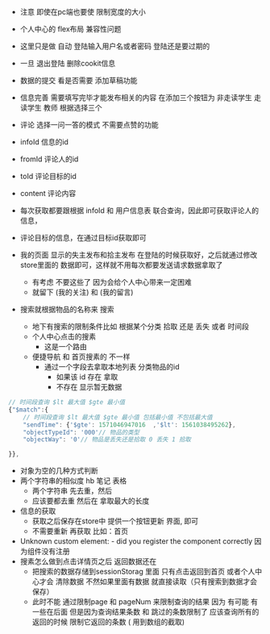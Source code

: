 - 注意 即使在pc端也要使 限制宽度的大小
- 个人中心的 flex布局 兼容性问题
- 这里只是做 自动 登陆输入用户名或者密码 登陆还是要过期的
- 一旦 退出登陆 删除cookit信息 
- 数据的提交 看是否需要 添加草稿功能
- 信息完善 需要填写完毕才能发布相关的内容 在添加三个按钮为 非走读学生 走读学生 教师 根据选择三个

- 评论 选择一问一答的模式 不需要点赞的功能
- infoId 信息的id
- fromId 评论人的id
- toId 评论目标的id
- content 评论内容
- 每次获取都要跟根据 infoId 和 用户信息表 联合查询，因此即可获取评论人的信息，
- 评论目标的信息，在通过目标id获取即可
- 我的页面 显示的失主发布和拾主发布 在登陆的时候获取好，之后就通过修改store里面的   数据即可，这样就不用每次都要发送请求数据拿取了
    + 有考虑 不要这些了 因为会给个人中心带来一定困难
    + 就留下 (我的关注) 和 (我的留言)

- 搜索就根据物品的名称来 搜索
    + 地下有搜索的限制条件比如 根据某个分类 拾取 还是 丢失 或者 时间段
    + 个人中心点击的搜素
        * 这是一个路由
    + 便捷导航 和 首页搜素的 不一样
        * 通过一个字段去拿取本地列表 分类物品的id
            - 如果该 id 存在 拿取
            - 不存在 显示暂无数据 
~~~JavaScript
// 时间段查询 $lt 最大值 $gte 最小值
{"$match":{
    // 时间段查询 $lt 最大值 $gte 最小值 包括最小值 不包括最大值
    "sendTime": {'$gte': 1571046947016  ,'$lt': 1561038495262},
    "objectTypeId": '000'// 物品的类型
    "objectWay": '0'// 物品是丢失还是拾取 0 丢失 1 拾取

}},
~~~

- 对象为空的几种方式判断
- 两个字符串的相似度 hb 笔记 表格
    + 两个字符串 先去重，然后
    + 应该要都去重 然后在 拿取最大的长度
- 信息的获取
    + 获取之后保存在store中 提供一个按钮更新 界面, 即可 
    + 不需要重新 再获取 比如：首页
- Unknown custom element: <Loading> - did you register the component correctly 因为组件没有注册
- 搜素怎么做到点击详情页之后 返回数据还在
    + 把搜索的数据存储到sessionStorag 里面 只有点击返回到首页 或者个人中心才会 
    清除数据 不然如果里面有数据 就直接读取（只有搜索到数据才会保存）
    + 此时不能 通过限制page 和 pageNum 来限制查询的结果 因为 有可能 有一些在后面 但是因为查询结果条数 和 跳过的条数限制了 应该查询所有的 返回的时候 限制它返回的条数 ( 用到数组的截取)